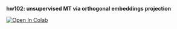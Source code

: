 **hw102: unsupervised MT via orthogonal embeddings projection**

[![Open In Colab](https://colab.research.google.com/assets/colab-badge.svg)](https://colab.research.google.com/github/girafe-ai/ml-course/blob/25s_harbour/homeworks/hw102_umt/embedding_based_MT.ipynb)
